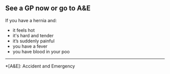 ## See a GP now or go to A&E

If you have a hernia and:

* it feels hot
* it's hard and tender
* it’s suddenly painful
* you have a fever
* you have blood in your poo

- - -

*[A&E]: Accident and Emergency

